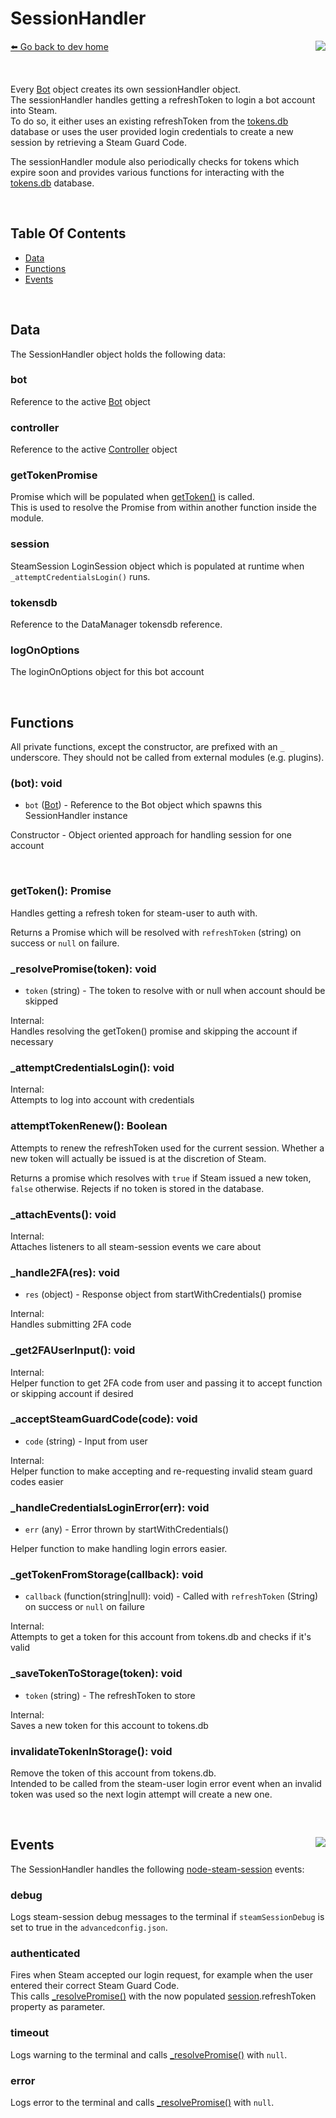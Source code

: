 # SessionHandler
[⬅️ Go back to dev home](../#readme) <a href="/src/sessions/sessionHandler.js" target="_blank"><img align="right" src="https://img.shields.io/badge/<%2F>%20Source-darkcyan"></a>

&nbsp;

Every [Bot](../bot/bot.md) object creates its own sessionHandler object.  
The sessionHandler handles getting a refreshToken to login a bot account into Steam.  
To do so, it either uses an existing refreshToken from the [tokens.db](../dataManager/dataManager.md#tokensdb) database or uses the user provided login credentials to create a new session by retrieving a Steam Guard Code.

The sessionHandler module also periodically checks for tokens which expire soon and provides various functions for interacting with the [tokens.db](../dataManager/dataManager.md#tokensdb) database.

&nbsp;

## Table Of Contents
- [Data](#data)
- [Functions](#functions)
- [Events](#events-)

&nbsp;

## Data
The SessionHandler object holds the following data:

### bot
Reference to the active [Bot](../bot/bot.md) object

### controller
Reference to the active [Controller](../controller/controller.md) object

### getTokenPromise
Promise which will be populated when [getToken()](#gettoken---void) is called.  
This is used to resolve the Promise from within another function inside the module.

### session
SteamSession LoginSession object which is populated at runtime when `_attemptCredentialsLogin()` runs.

### tokensdb
Reference to the DataManager tokensdb reference.

### logOnOptions
The loginOnOptions object for this bot account

&nbsp;

## Functions
All private functions, except the constructor, are prefixed with an `_` underscore. They should not be called from external modules (e.g. plugins).  

### (bot): void
- `bot` ([Bot](../bot/bot.md)) - Reference to the Bot object which spawns this SessionHandler instance

Constructor - Object oriented approach for handling session for one account

&nbsp;

### getToken(): Promise
Handles getting a refresh token for steam-user to auth with.

Returns a Promise which will be resolved with `refreshToken` (string) on success or `null` on failure.

### _resolvePromise(token): void
- `token` (string) - The token to resolve with or null when account should be skipped

Internal:  
Handles resolving the getToken() promise and skipping the account if necessary

### _attemptCredentialsLogin(): void
Internal:  
Attempts to log into account with credentials

### attemptTokenRenew(): Boolean
Attempts to renew the refreshToken used for the current session. Whether a new token will actually be issued is at the discretion of Steam.

Returns a promise which resolves with `true` if Steam issued a new token, `false` otherwise. Rejects if no token is stored in the database.

### _attachEvents(): void
Internal:  
Attaches listeners to all steam-session events we care about

### _handle2FA(res): void
- `res` (object) - Response object from startWithCredentials() promise

Internal:  
Handles submitting 2FA code

### _get2FAUserInput(): void
Internal:  
Helper function to get 2FA code from user and passing it to accept function or skipping account if desired

### _acceptSteamGuardCode(code): void
- `code` (string) - Input from user

Internal:  
Helper function to make accepting and re-requesting invalid steam guard codes easier

### _handleCredentialsLoginError(err): void
- `err` (any) - Error thrown by startWithCredentials()

Helper function to make handling login errors easier.

### _getTokenFromStorage(callback): void
- `callback` (function(string|null): void) - Called with `refreshToken` (String) on success or `null` on failure

Internal:  
Attempts to get a token for this account from tokens.db and checks if it's valid

### _saveTokenToStorage(token): void
- `token` (string) - The refreshToken to store

Internal:  
Saves a new token for this account to tokens.db

### invalidateTokenInStorage(): void
Remove the token of this account from tokens.db.  
Intended to be called from the steam-user login error event when an invalid token was used so the next login attempt will create a new one.

&nbsp;

## Events <a href="/src/sessions/events/sessionEvents.js" target="_blank"><img align="right" src="https://img.shields.io/badge/<%2F>%20Source-darkcyan"></a>
The SessionHandler handles the following [node-steam-session](https://github.com/DoctorMcKay/node-steam-session) events:

### debug
Logs steam-session debug messages to the terminal if `steamSessionDebug` is set to true in the `advancedconfig.json`.

### authenticated
Fires when Steam accepted our login request, for example when the user entered their correct Steam Guard Code.  
This calls [_resolvePromise()](#_resolvepromisetoken-void) with the now populated [session](#session).refreshToken property as parameter.

### timeout
Logs warning to the terminal and calls [_resolvePromise()](#_resolvepromisetoken-void) with `null`.

### error
Logs error to the terminal and calls [_resolvePromise()](#_resolvepromisetoken-void) with `null`.